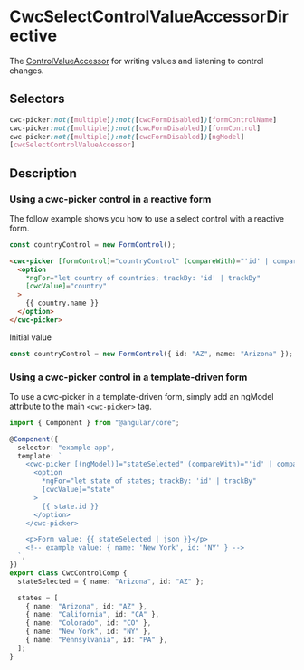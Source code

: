 # CwcSelectControlValueAccessorDirective

The [ControlValueAccessor](https://angular.io/api/forms/ControlValueAccessor) for writing values and listening to control changes.

## Selectors

```css
cwc-picker:not([multiple]):not([cwcFormDisabled])[formControlName]
cwc-picker:not([multiple]):not([cwcFormDisabled])[formControl]
cwc-picker:not([multiple]):not([cwcFormDisabled])[ngModel]
[cwcSelectControlValueAccessor]
```

## Description

### Using a cwc-picker control in a reactive form

The follow example shows you how to use a select control with a reactive form.

```typescript
const countryControl = new FormControl();
```

```html
<cwc-picker [formControl]="countryControl" (compareWith)="'id' | compareWith">
  <option
    *ngFor="let country of countries; trackBy: 'id' | trackBy"
    [cwcValue]="country"
  >
    {{ country.name }}
  </option>
</cwc-picker>
```

Initial value

```typescript
const countryControl = new FormControl({ id: "AZ", name: "Arizona" });
```

### Using a cwc-picker control in a template-driven form

To use a cwc-picker in a template-driven form, simply add an ngModel attribute to the main `<cwc-picker>` tag.

```typescript
import { Component } from "@angular/core";

@Component({
  selector: "example-app",
  template: `
    <cwc-picker [(ngModel)]="stateSelected" (compareWith)="'id' | compareWith">
      <option
        *ngFor="let state of states; trackBy: 'id' | trackBy"
        [cwcValue]="state"
      >
        {{ state.id }}
      </option>
    </cwc-picker>

    <p>Form value: {{ stateSelected | json }}</p>
    <!-- example value: { name: 'New York', id: 'NY' } -->
  `,
})
export class CwcControlComp {
  stateSelected = { name: "Arizona", id: "AZ" };

  states = [
    { name: "Arizona", id: "AZ" },
    { name: "California", id: "CA" },
    { name: "Colorado", id: "CO" },
    { name: "New York", id: "NY" },
    { name: "Pennsylvania", id: "PA" },
  ];
}
```
